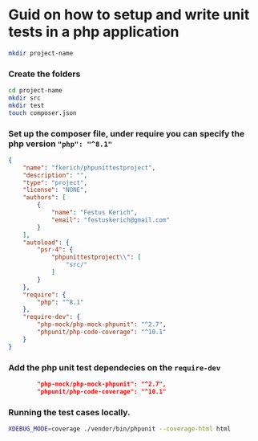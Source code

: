 # Guid on how to setup and write unit tests in a php application

```bash
mkdir project-name
```

### Create the folders

```bash
cd project-name
mkdir src
mkdir test
touch composer.json
```

### Set up the composer file, under require you can specify the php version `"php": "^8.1"`

```json
{
    "name": "fkerich/phpunittestproject",
    "description": "",
    "type": "project",
    "license": "NONE",
    "authors": [
        {
            "name": "Festus Kerich",
            "email": "festuskerich@gmail.com"
        }
    ],
    "autoload": {
        "psr-4": {
            "phpunittestproject\\": [
                "src/"
            ]
        }
    },
    "require": {
        "php": "^8.1"
    },
    "require-dev": {
        "php-mock/php-mock-phpunit": "^2.7",
        "phpunit/php-code-coverage": "^10.1"
    }
}
```

### Add the php unit test dependecies on the `require-dev`

```json
        "php-mock/php-mock-phpunit": "^2.7",
        "phpunit/php-code-coverage": "^10.1"
```

### Running the test cases locally.

``` bash
XDEBUG_MODE=coverage ./vendor/bin/phpunit --coverage-html html
```

